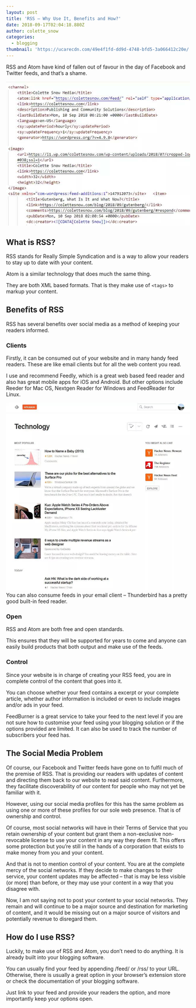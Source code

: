 ```yaml
---
layout: post
title: 'RSS – Why Use It, Benefits and How?'
date: 2018-09-17T02:04:18.880Z
author: colette_snow
categories:
  - blogging
thumbnail: 'https://ucarecdn.com/49e4f1fd-dd9d-4748-bfd5-3a066412c20e/'
---
```

RSS and Atom have kind of fallen out of favour in the day of Facebook and Twitter feeds, and that’s a shame.

![A screenshot of an RSS feed in its raw code format.](/assets/images/posts/rss-2/source.jpg)

## What is RSS?
RSS stands for Really Simple Syndication and is a way to allow your readers to stay up to date with your content.

Atom is a similar technology that does much the same thing.

They are both XML based formats. That is they make use of `<tags>` to markup your content.

## Benefits of RSS
RSS has several benefits over social media as a method of keeping your readers informed.

### Clients
Firstly, it can be consumed out of your website and in many handy feed readers. These are like email clients but for all the web content you read.

I use and recommend Feedly, which is a great web based feed reader and also has great mobile apps for iOS and Android. But other options include Reeder for Mac OS, Nextgen Reader for Windows and FeedReader for Linux.

![Technology News in Feedly](/assets/images/posts/rss-2/feedly.jpg)
You can also consume feeds in your email client – Thunderbird has a pretty good built-in feed reader.

### Open
RSS and Atom are both free and open standards.

This ensures that they will be supported for years to come and anyone can easily build products that both output and make use of the feeds.

### Control
Since your website is in charge of creating your RSS feed, you are in complete control of the content that goes into it.

You can choose whether your feed contains a excerpt or your complete article, whether author information is included or even to include images and/or ads in your feed.

FeedBurner is a great service to take your feed to the next level if you are not sure how to customise your feed using your blogging solution or if the options provided are limited. It can also be used to track the number of subscribers your feed has.

## The Social Media Problem
Of course, our Facebook and Twitter feeds have gone on to fulfil much of the premise of RSS. That is providing our readers with updates of content and directing them back to our website to read said content. Furthermore, they facilitate discoverability of our content for people who may not yet be familiar with it.

However, using our social media profiles for this has the same problem as using one or more of these profiles for our sole web presence. That is of ownership and control.

Of course, most social networks will have in their Terms of Service that you retain ownership of your content but grant them a non-exclusive non-revocable license to use your content in any way they deem fit. This offers some protection but you’re still in the hands of a corporation that exists to make money from you and your content.

And that is not to mention control of your content. You are at the complete mercy of the social networks. If they decide to make changes to their service, your content updates may be affected – that is may be less visible (or more) than before, or they may use your content in a way that you disagree with.

Now, I am not saying not to post your content to your social networks. They remain and will continue to be a major source and destination for marketing of content, and it would be missing out on a major source of visitors and potentially revenue to disregard them.

## How do I use RSS?
Luckily, to make use of RSS and Atom, you don’t need to do anything. It is already built into your blogging software.

You can usually find your feed by appending /feed/ or /rss/ to your URL. Otherwise, there is usually a great option in your browser’s extension store or check the documentation of your blogging software.

Just link to your feed and provide your readers the option, and more importantly keep your options open.
